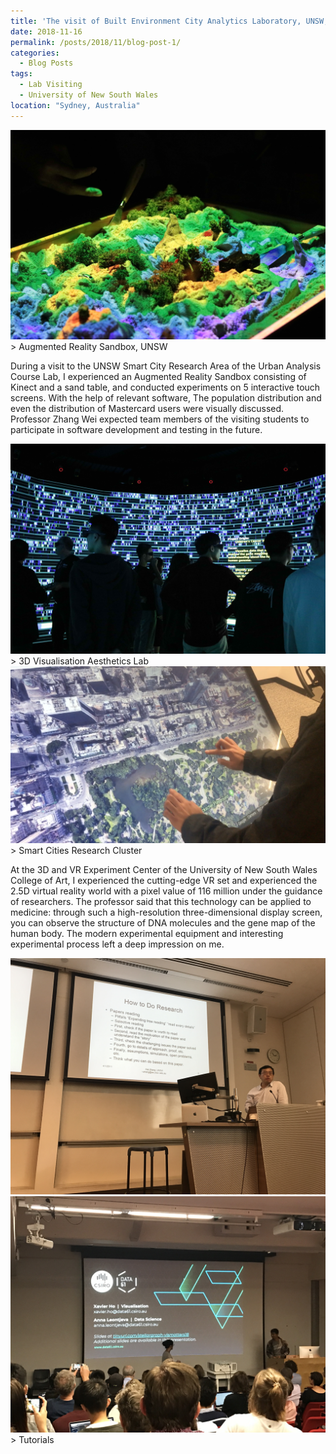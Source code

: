 ```yaml
---
title: 'The visit of Built Environment City Analytics Laboratory, UNSW, Australia'
date: 2018-11-16
permalink: /posts/2018/11/blog-post-1/
categories:
  - Blog Posts
tags:
  - Lab Visiting
  - University of New South Wales
location: "Sydney, Australia"
---
```

<img src='/images/IMG_9949.jpg'>
> Augmented Reality Sandbox, UNSW


During a visit to the UNSW Smart City Research Area of the Urban Analysis Course Lab, I experienced an Augmented Reality Sandbox consisting of Kinect and a sand table, and conducted experiments on 5 interactive touch screens. With the help of relevant software, The population distribution and even the distribution of Mastercard users were visually discussed. Professor Zhang Wei expected team members of the visiting students to participate in software development and testing in the future.



<img src='/images/IMG_9482.jpg'>
> 3D Visualisation Aesthetics Lab 

<img src='/images/googleearth.png'>
> Smart Cities Research Cluster

At the 3D and VR Experiment Center of the University of New South Wales College of Art, I experienced the cutting-edge VR set and experienced the 2.5D virtual reality world with a pixel value of 116 million under the guidance of researchers. The professor said that this technology can be applied to medicine: through such a high-resolution three-dimensional display screen, you can observe the structure of DNA molecules and the gene map of the human body. The modern experimental equipment and interesting experimental process left a deep impression on me.

<img src='/images/IMG_1021.JPG'>
<img src='/images/IMG_1120.JPG'>
> Tutorials
